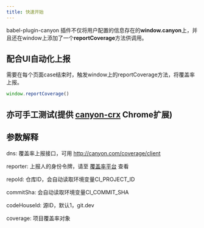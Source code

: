 ```yaml
---
title: 快速开始
---
```


babel-plugin-canyon 插件不仅将用户配置的信息存在的**window.canyon**上，并且还在window上添加了一个**reportCoverage**方法供调用。

## 配合UI自动化上报

需要在每个页面case结束时，触发window上的reportCoverage方法，将覆盖率上报。
```js
window.reportCoverage()
```

## 亦可手工测试(提供 [canyon-crx](https://chrome.google.com/webstore/detail/islin-crx/omnpafdjidgpdmlimbangcjjaaodbeof?hl=zh-CN&authuser=0) Chrome扩展)

## 参数解释

dns: 覆盖率上报接口，可用 http://canyon.com/coverage/client

reporter: 上报人的身份令牌，请至 [覆盖率平台](http://canyon.com/#/user) 查看

repoId: 仓库ID，会自动读取环境变量CI_PROJECT_ID

commitSha: 会自动读取环境变量CI_COMMIT_SHA

codeHouseId: 源ID，默认1，git.dev

coverage: 项目覆盖率对象
